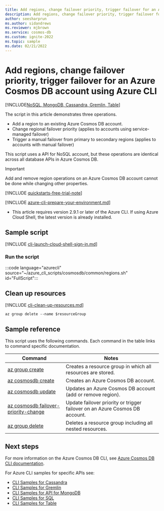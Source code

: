 ```yaml
---
title: Add regions, change failover priority, trigger failover for an Azure Cosmos DB account
description: Add regions, change failover priority, trigger failover for an Azure Cosmos DB account
author: seesharprun
ms.author: sidandrews
ms.reviewer: mjbrown
ms.service: cosmos-db
ms.custom: ignite-2022
ms.topic: sample
ms.date: 02/21/2022
---
```


# Add regions, change failover priority, trigger failover for an Azure Cosmos DB account using Azure CLI

[!INCLUDE[NoSQL, MongoDB, Cassandra, Gremlin, Table](../../../includes/appliesto-nosql-mongodb-cassandra-gremlin-table.md)]

The script in this article demonstrates three operations.

- Add a region to an existing Azure Cosmos DB account.
- Change regional failover priority (applies to accounts using service-managed failover)
- Trigger a manual failover from primary to secondary regions (applies to accounts with manual failover)

This script uses a API for NoSQL account, but these operations are identical across all database APIs in Azure Cosmos DB.

> [!IMPORTANT]
> Add and remove region operations on an Azure Cosmos DB account cannot be done while changing other properties.

[!INCLUDE [quickstarts-free-trial-note](../../../../../includes/quickstarts-free-trial-note.md)]

[!INCLUDE [azure-cli-prepare-your-environment.md](.~/articles/reusable-content/azure-cli/azure-cli-prepare/azure-cli/azure-cli-prepare-your-environment.md)]

- This article requires version 2.9.1 or later of the Azure CLI. If using Azure Cloud Shell, the latest version is already installed.

## Sample script

[!INCLUDE [cli-launch-cloud-shell-sign-in.md](../../../../../includes/cli-launch-cloud-shell-sign-in.md)]

### Run the script

:::code language="azurecli" source="~/azure_cli_scripts/cosmosdb/common/regions.sh" id="FullScript":::

## Clean up resources

[!INCLUDE [cli-clean-up-resources.md](../../../../../includes/cli-clean-up-resources.md)]

```azurecli
az group delete --name $resourceGroup
```

## Sample reference

This script uses the following commands. Each command in the table links to command specific documentation.

| Command | Notes |
|---|---|
| [az group create](/cli/azure/group#az-group-create) | Creates a resource group in which all resources are stored. |
| [az cosmosdb create](/cli/azure/cosmosdb#az-cosmosdb-create) | Creates an Azure Cosmos DB account. |
| [az cosmosdb update](/cli/azure/cosmosdb#az-cosmosdb-update) | Updates an Azure Cosmos DB account (add or remove region). |
| [az cosmosdb failover-priority-change](/cli/azure/cosmosdb#az-cosmosdb-failover-priority-change) | Update failover priority or trigger failover on an Azure Cosmos DB account. |
| [az group delete](/cli/azure/resource#az-resource-delete) | Deletes a resource group including all nested resources. |

## Next steps

For more information on the Azure Cosmos DB CLI, see [Azure Cosmos DB CLI documentation](/cli/azure/cosmosdb).

For Azure CLI samples for specific APIs see:

- [CLI Samples for Cassandra](../../../cassandra/cli-samples.md)
- [CLI Samples for Gremlin](../../../graph/cli-samples.md)
- [CLI Samples for API for MongoDB](../../../mongodb/cli-samples.md)
- [CLI Samples for SQL](../../../sql/cli-samples.md)
- [CLI Samples for Table](../../../table/cli-samples.md)
